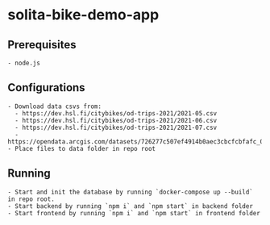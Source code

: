# solita-bike-demo-app

## Prerequisites
    - node.js

## Configurations
    - Download data csvs from:
      - https://dev.hsl.fi/citybikes/od-trips-2021/2021-05.csv
      - https://dev.hsl.fi/citybikes/od-trips-2021/2021-06.csv
      - https://dev.hsl.fi/citybikes/od-trips-2021/2021-07.csv
      - https://opendata.arcgis.com/datasets/726277c507ef4914b0aec3cbcfcbfafc_0.csv
    - Place files to data folder in repo root

## Running
    - Start and init the database by running `docker-compose up --build` in repo root.
    - Start backend by running `npm i` and `npm start` in backend folder
    - Start frontend by running `npm i` and `npm start` in frontend folder